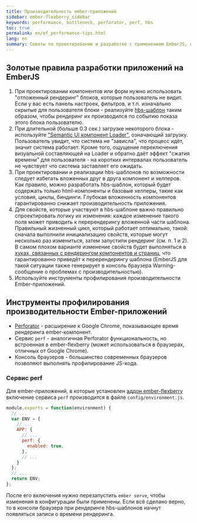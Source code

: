 ```yaml
---
title: Производительность ember-приложений
sidebar: ember-flexberry_sidebar
keywords: performance, bottleneck, perforator, perf, hbs
toc: true
permalink: en/ef_performance-tips.html
lang: en
summary: Советы по проектированию и разработке с применением EmberJS, касающиеся производительности приложений.
---
```


## Золотые правила разработки приложений на EmberJS

1. При проектировании компонентов или форм нужно использовать "отложенный рендеринг" блоков, которые пользователь не видит. Если у вас есть панель настроек, фильтров, и т.п. изначально скрытые для пользователя блоки - реализуйте [hbs-шаблон](https://guides.emberjs.com/v2.12.0/templates/handlebars-basics/) таким образом, чтобы рендеринг их производился по событию показа этого блока пользователю.
2. При длительной (больше 0.3 сек.) загрузке некоторого блока - используйте ["Semantic UI компонент Loader"](https://semantic-ui.com/elements/loader.html), означающий загрузку. Пользователь увидит, что система не "зависла", что процесс идёт, значит система работает. Кроме того, ощущение переключения визуальной составляющей на Loader и обратно даёт эффект "сжатия времени" для пользователя - на коротких интервалах пользователь не чувствует что система заставляет его ожидать.
3. При проектировании и реализации hbs-шаблонов по возможности следует избегать вложенных друг в друга компонент и хелперов. Как правило, можно разработать hbs-шаблон, который будет содержать только html-компоненты и базовые хелперы, такие как условия, циклы, биндинги. Глубокая вложенность компонентов гарантированно снижает производительность приложения.
4. Для свойств, которые участвуют в hbs-шаблоне важно правильно спроектировать логику их изменения: каждое изменение такого поля может приводить к перерендерингу вложенной части шаблона. Правильный жизненный цикл, который работает оптимально, такой: сначала выполнили инициализацию свойств, которые могут несколько раз измениться, затем запустили рендеринг (см. п. 1 и 2). В самом плохом варианте изменение свойств будет выполняться в [хуках, связанных с рендерингом компонентов и страниц](https://guides.emberjs.com/v2.12.0/components/the-component-lifecycle/), что гарантированно приведёт к перерендерингу шаблона (EmberJS для такой ситуации также генерирует в консоль браузера Warning-сообщение о проблемах с производительностью).
5. Используйте инструменты профилирования производительности Ember-приложений.

## Инструменты профилирования производительности Ember-приложений

* [Perforator](https://chrome.google.com/webstore/detail/perforator-ember-performa/hfdilejiecmablifdkololalnbbmdcdb) - расширение к Google Chrome, показывающее время рендеринга ember-компонент.
* Сервис `perf` - аналогичная Perforator функциональность, но встроенная в ember-flexberry (может использоваться в браузерах, отличных от Google Chrome).
* Консоль браузеров - большинство современных браузеров позволяют выполнять профилирование JS-кода.

### Сервис perf

Для ember-приложений, в которые установлен [аддон ember-flexberry](ef_landing_page.html) включение сервиса `perf` производится в файле `config/environment.js`.

``` js
module.exports = function(environment) {
  // ...
  var ENV = {
    // ...
    APP: {
      // ...
      perf: {
        enabled: true,
      },
      // ...
    }
  };
  // ...
  return ENV;
};
```

После его включения нужно перезапустить `ember serve`, чтобы изменения в конфигурации были применены. Если всё сделано верно, то в консоли браузера при рендеринге hbs-шаблонов начнут появляться записи о времени рендеринга.
